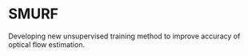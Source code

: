 # SMURF

Developing new unsupervised training method to improve accuracy of optical flow estimation.
